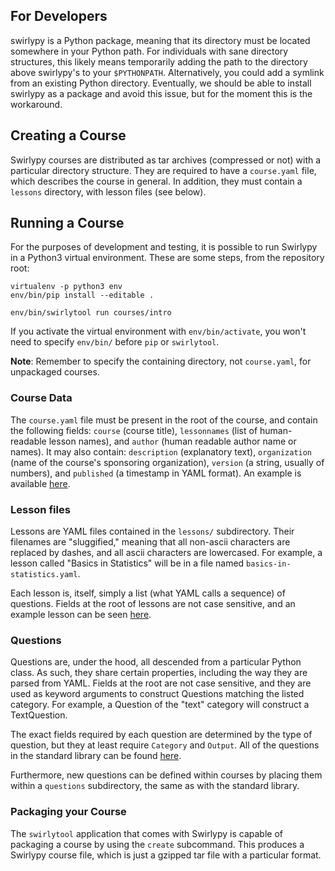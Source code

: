 ## For Developers

swirlypy is a Python package, meaning that its directory must be
located somewhere in your Python path. For individuals with sane
directory structures, this likely means temporarily adding the path to
the directory above swirlypy's to your `$PYTHONPATH`. Alternatively,
you could add a symlink from an existing Python directory. Eventually,
we should be able to install swirlypy as a package and avoid this issue,
but for the moment this is the workaround.

## Creating a Course

Swirlypy courses are distributed as tar archives (compressed or not)
with a particular directory structure. They are required to have a
`course.yaml` file, which describes the course in general. In addition,
they must contain a `lessons` directory, with lesson files (see below).

## Running a Course

For the purposes of development and testing, it is possible to run Swirlypy in
a Python3 virtual environment. These are some steps, from the repository root:

```
virtualenv -p python3 env
env/bin/pip install --editable .

env/bin/swirlytool run courses/intro
```

If you activate the virtual environment with `env/bin/activate`, you won't need
to specify `env/bin/` before `pip` or `swirlytool`.

**Note**: Remember to specify the containing directory, not `course.yaml`, for
unpackaged courses.

### Course Data

The `course.yaml` file must be present in the root of the course, and
contain the following fields: `course` (course title),
`lessonnames` (list of human-readable lesson names), and `author` (human
readable author name or names). It may also contain: `description`
(explanatory text), `organization` (name of the course's sponsoring
organization), `version` (a string, usually of numbers), and `published`
(a timestamp in YAML format). An example is available
[here][intro_courseyaml].

### Lesson files

Lessons are YAML files contained in the `lessons/` subdirectory. Their
filenames are "sluggified," meaning that all non-ascii characters are
replaced by dashes, and all ascii characters are lowercased. For
example, a lesson called "Basics in Statistics" will be in a file named
`basics-in-statistics.yaml`.

Each lesson is, itself, simply a list (what YAML calls a sequence) of
questions. Fields at the root of lessons are not case sensitive, and an
example lesson can be seen [here][intro_lessonyaml].

### Questions

Questions are, under the hood, all descended from a particular Python
class. As such, they share certain properties, including the way they
are parsed from YAML. Fields at the root are not case sensitive, and
they are used as keyword arguments to construct Questions matching the
listed category. For example, a Question of the "text" category will
construct a TextQuestion.

The exact fields required by each question are determined by the type of
question, but they at least require `Category` and `Output`. All of the
questions in the standard library can be found [here][question_stdlib].

Furthermore, new questions can be defined within courses by placing them
within a `questions` subdirectory, the same as with the standard
library.

### Packaging your Course

The `swirlytool` application that comes with Swirlypy is capable of
packaging a course by using the `create` subcommand. This produces a
Swirlypy course file, which is just a gzipped tar file with a particular
format.

[intro_courseyaml]: courses/intro/course.yaml
[intro_lessonyaml]: courses/intro/lessons/values-types-and-variables.yaml
[question_stdlib]: swirlpy/questions/

